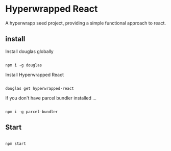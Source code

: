 # Hyperwrapped React

A hyperwrapp seed project, providing a simple functional approach to react.

## install

Install douglas globally

```

npm i -g douglas

```

Install Hyperwrapped React

```

douglas get hyperwrapped-react

```

If you don't have parcel bundler installed ...

```

npm i -g parcel-bundler

```

## Start

```

npm start

```